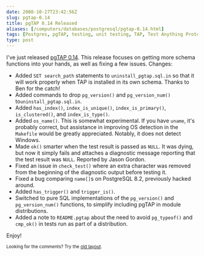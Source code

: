 ```yaml
--- 
date: 2008-10-27T23:42:56Z
slug: pgtap-0.14
title: pgTAP 0.14 Released
aliases: [/computers/databases/postgresql/pgtap-0.14.html]
tags: [Postgres, pgTAP, testing, unit testing, TAP, Test Anything Protocol]
type: post
---
```


<p>I've just released <a href="http://pgfoundry.org/frs/?group_id=1000389"
title="pgTAP Downloads">pgTAP 0.14</a>. This release focuses on getting more
schema functions into your hands, as well as fixing a few issues. Changes:</p>

<ul>
  <li>Added <code>SET search_path</code> statements to <code>uninstall_pgtap.sql.in</code> so that
        it will work properly when TAP is installed in its own schema. Thanks to
        Ben for the catch!</li>
  <li>Added commands to drop <code>pg_version()</code> and <code>pg_version_num()</code>
        to<code>uninstall_pgtap.sql.in</code>.</li>
  <li>Added <code>has_index()</code>, <code>index_is_unique()</code>, <code>index_is_primary()</code>,
        <code>is_clustered()</code>, and <code>index_is_type()</code>.</li>
  <li>Added <code>os_name()</code>. This is somewhat experimental. If you have <code>uname</code>,
        it's probably correct, but assistance in improving OS detection in the
        <code>Makefile</code> would be greatly appreciated. Notably, it does not detect
        Windows.</li>
  <li>Made <code>ok()</code> smarter when the test result is passed as <code>NULL</code>. It was
        dying, but now it simply fails and attaches a diagnostic message
        reporting that the test result was <code>NULL</code>. Reported by Jason Gordon.</li>
  <li>Fixed an issue in <code>check_test()</code> where an extra character was removed
        from the beginning of the diagnostic output before testing it.</li>
  <li>Fixed a bug comparing <code>name[]</code>s on PostgreSQL 8.2, previously hacked
        around.</li>
  <li>Added <code>has_trigger()</code> and <code>trigger_is()</code>.</li>
  <li>Switched to pure SQL implementations of the <code>pg_version()</code> and
        <code>pg_version_num()</code> functions, to simplify including pgTAP in module
        distributions.</li>
  <li>Added a note to <code>README.pgtap</code> about the need to avoid <code>pg_typeof()</code>
        and <code>cmp_ok()</code> in tests run as part of a distribution.</li>
</ul>

<p>Enjoy!</p>

<p class="past"><small>Looking for the comments? Try the <a rel="nofollow" href="//past.justatheory.com/computers/databases/postgresql/pgtap-0.14.html">old layout</a>.</small></p>


